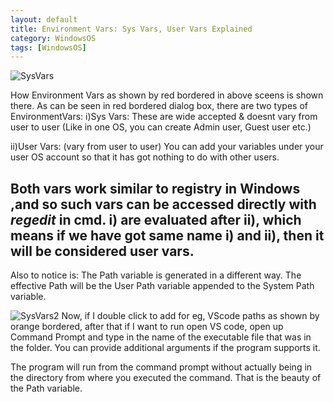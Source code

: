 ```yaml
---
layout: default
title: Environment Vars: Sys Vars, User Vars Explained
category: WindowsOS
tags: [WindowsOS]
---
```

![SysVars](https://user-images.githubusercontent.com/11883023/155871140-ae196401-006d-4d6d-a436-e3a0f41126c4.jpg)

How Environment Vars as shown by red bordered in above sceens is shown there. As can be seen in red bordered dialog box, there are two types of EnvironmentVars: 
i)Sys Vars: These are wide accepted & doesnt vary from user to user (Like in one OS, you can create Admin user, Guest user etc.)

ii)User Vars: (vary from user to user) You can add your variables under your user OS account so that it has got nothing to do with other users.

Both vars work similar to registry in Windows ,and so such vars can be accessed directly with _regedit_ in cmd.
i) are evaluated after ii), which means if we have got same name i) and ii), then it will be considered user vars.
---
Also to notice is: The Path variable is generated in a different way. The effective Path will be the User Path variable appended to the System Path variable.

![SysVars2](https://user-images.githubusercontent.com/11883023/155871796-40564682-ebd3-464a-8ba1-024293be6f22.jpg)
Now, if I double click to add for eg, VScode paths as shown by orange bordered, after that if I want to run open VS code, open up Command Prompt and type in the name of the executable file that was in the folder. You can provide additional arguments if the program supports it. 

The program will run from the command prompt without actually being in the directory from where you executed the command. That is the beauty of the Path variable.
